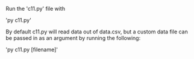 Run the 'c11.py' file with

'py c11.py'

By default c11.py will read data out of data.csv, but a custom data file
can be passed in as an argument by running the following:

'py c11.py [filename]'